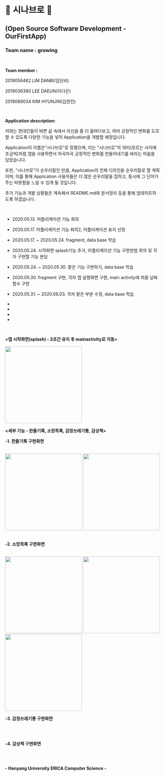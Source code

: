 # :deciduous_tree: 시나브로 :deciduous_tree:

## (Open Source Software Development - OurFirstApp) 

###  Team name : growing 

<br>

**Team member :**

2019056462 LIM DANBI(임단비)

2019036380 LEE DAEUN(이다은)

2019089034 KIM HYUNJIN(김현진)

<br>


**Application description:**

저희는 현대인들이 바쁜 삶 속에서 자신을 좀 더 들여다보고, 여러 긍정적인 변화를 도모할 수 있도록 다양한 기능을 넣어 Application을 개발할 예정입니다. 

Application의 이름은“시나브로”로 정했으며, 이는 "시나브로"의 의미(모르는 사이에 조금씩)처럼 앱을 사용하면서 차곡차곡 긍정적인 변화를 만들어내기를 바라는 마음을 담았습니다. 

또한, “시나브로”가 순우리말인 만큼, Application의 전체 디자인을 순우리말로 할 계획이며, 이를 통해 Application 사용자들은 더 많은 순우리말을 접하고, 동시에 그 단어가 주는 따뜻함을 느낄 수 있게 될 것입니다.

추가 기능과 개발 상황들은 계속해서 README.md와 문서정리 등을 통해 업데이트하도록 하겠습니다.

<br>

- 2020.05.13. 어플리케이션 기능 회의

- 2020.05.17. 어플리케이션 기능 회의2, 어플리케이션 표지 선정

- 2020.05.17. ~ 2020.05.24. fragment, data base 학습

- 2020.05.24. 시작화면 splash기능 추가, 어플리케이션 기능 구현방법 회의 및 각자 구현할 기능 분담

- 2020.05.24. ~ 2020.05.30. 맡은 기능 구현하기, data base 학습

- 2020.05.30. fragment 구현, 각자 앱 실행화면 구현, main activity에 띄울 날짜 함수 구현 

- 2020.05.31. ~ 2020.06.03. 각자 맡은 부분 수정, data base 학습

-

-

-

-


<br>

**<앱 시작화면(splash) - 3초간 유지 후 mainactivity로 이동>**

<img src="https://user-images.githubusercontent.com/55095806/83333862-b1a3de00-a2dd-11ea-8442-791bb1be10f9.png" width="250">

<br>

**<세부 기능 - 한줄기록, 소망목록, 감정쓰레기통, 감상책>**
<br>

**-1. 한줄기록 구현화면**

<br>

<div>
<img src="https://user-images.githubusercontent.com/55095806/83347897-253bfe80-a363-11ea-9ed9-f9b5400cb7c2.png" width="250">
<img src="https://user-images.githubusercontent.com/55095806/83533407-84983b00-a52a-11ea-8899-0b25a0aa1c18.png" width="250">
</div>

<br>

**-2. 소망목록 구현화면**

<br>

<div>
<img src = "https://user-images.githubusercontent.com/56716976/83533971-359ed580-a52b-11ea-8b51-bad566ea8feb.png" width="250">
<img src = "https://user-images.githubusercontent.com/56716976/83533986-3c2d4d00-a52b-11ea-8087-2ffdeb5803e3.png" width="250">
<img src = "https://user-images.githubusercontent.com/56716976/83534002-40f20100-a52b-11ea-8eaa-d3c9f1ec8cf5.png" width="250">
</div>


**-3. 감정쓰레기통 구현화면**

<br>

<div>

</div>

<br>


**-4. 감상책 구현화면**

<br>

<div>

</div>

<br>

**- Hanyang University ERICA Computer Science -**
